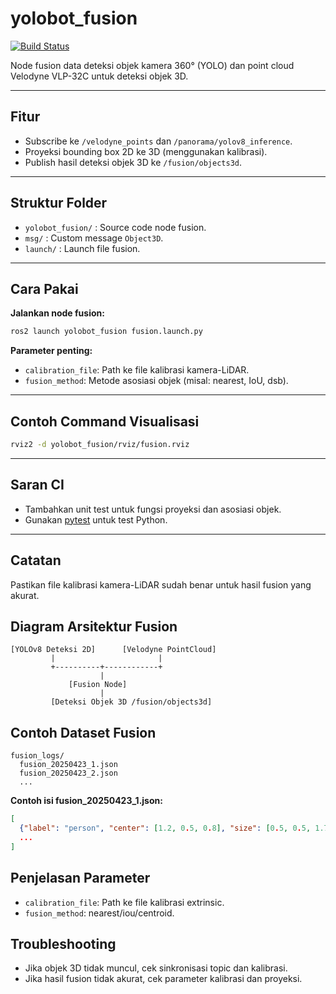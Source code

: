 # yolobot_fusion

[![Build Status](https://github.com/yourusername/yolobot/actions/workflows/ci.yml/badge.svg)](https://github.com/yourusername/yolobot/actions)

Node fusion data deteksi objek kamera 360° (YOLO) dan point cloud Velodyne VLP-32C untuk deteksi objek 3D.

---

## Fitur
- Subscribe ke `/velodyne_points` dan `/panorama/yolov8_inference`.
- Proyeksi bounding box 2D ke 3D (menggunakan kalibrasi).
- Publish hasil deteksi objek 3D ke `/fusion/objects3d`.

---

## Struktur Folder
- `yolobot_fusion/` : Source code node fusion.
- `msg/` : Custom message `Object3D`.
- `launch/` : Launch file fusion.

---

## Cara Pakai

**Jalankan node fusion:**
```sh
ros2 launch yolobot_fusion fusion.launch.py
```

**Parameter penting:**
- `calibration_file`: Path ke file kalibrasi kamera-LiDAR.
- `fusion_method`: Metode asosiasi objek (misal: nearest, IoU, dsb).

---

## Contoh Command Visualisasi
```sh
rviz2 -d yolobot_fusion/rviz/fusion.rviz
```

---

## Saran CI
- Tambahkan unit test untuk fungsi proyeksi dan asosiasi objek.
- Gunakan [pytest](https://docs.pytest.org/en/stable/) untuk test Python.

---

## Catatan
Pastikan file kalibrasi kamera-LiDAR sudah benar untuk hasil fusion yang akurat.

## Diagram Arsitektur Fusion

```
[YOLOv8 Deteksi 2D]      [Velodyne PointCloud]
         |                       |
         +----------+------------+
                    |
             [Fusion Node]
                    |
         [Deteksi Objek 3D /fusion/objects3d]
```

## Contoh Dataset Fusion

```
fusion_logs/
  fusion_20250423_1.json
  fusion_20250423_2.json
  ...
```

**Contoh isi fusion_20250423_1.json:**
```json
[
  {"label": "person", "center": [1.2, 0.5, 0.8], "size": [0.5, 0.5, 1.7], "confidence": 0.92},
  ...
]
```

## Penjelasan Parameter

- `calibration_file`: Path ke file kalibrasi extrinsic.
- `fusion_method`: nearest/iou/centroid.

## Troubleshooting

- Jika objek 3D tidak muncul, cek sinkronisasi topic dan kalibrasi.
- Jika hasil fusion tidak akurat, cek parameter kalibrasi dan proyeksi.